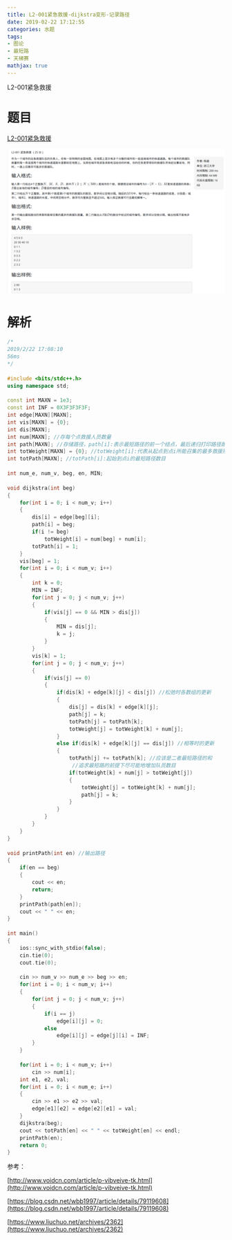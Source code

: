 ```yaml
---
title: L2-001紧急救援-dijkstra变形-记录路径
date: 2019-02-22 17:12:55
categories: 水题
tags:
- 图论
- 最短路
- 天梯赛
mathjax: true
---
```


L2-001紧急救援

<!-- more -->

# 题目

[L2-001紧急救援](https://pintia.cn/problem-sets/994805046380707840/problems/994805073643683840)

![](L2-001紧急救援-dijkstra变形-记录路径/timu.png)



# 解析

```c++
/*
2019/2/22 17:08:10
56ms
*/

#include <bits/stdc++.h>
using namespace std;

const int MAXN = 1e3;
const int INF = 0X3F3F3F3F;
int edge[MAXN][MAXN]; 
int vis[MAXN] = {0}; 
int dis[MAXN];
int num[MAXN]; //存每个点救援人员数量
int path[MAXN]; //存储路径，path[i]:表示最短路径的前一个结点，最后递归打印路径即可
int totWeight[MAXN] = {0}; //totWeight[i]:代表从起点到点i所能召集的最多救援队的数量
int totPath[MAXN]; //totPath[i]:起始到点i的最短路径数目

int num_e, num_v, beg, en, MIN;

void dijkstra(int beg)
{
    for(int i = 0; i < num_v; i++)
    {
        dis[i] = edge[beg][i];
        path[i] = beg;
        if(i != beg)
            totWeight[i] = num[beg] + num[i];
        totPath[i] = 1;
    }
	vis[beg] = 1;
    for(int i = 0; i < num_v; i++)
    {
        int k = 0;
        MIN = INF;
        for(int j = 0; j < num_v; j++)
        {
            if(vis[j] == 0 && MIN > dis[j])
            {
                MIN = dis[j];
                k = j;
            }
        }
        vis[k] = 1;
        for(int j = 0; j < num_v; j++)
        {
            if(vis[j] == 0)
            {
                if(dis[k] + edge[k][j] < dis[j]) //松弛时各数组的更新
                {
                    dis[j] = dis[k] + edge[k][j];
                    path[j] = k;
                    totPath[j] = totPath[k];
                    totWeight[j] = totWeight[k] + num[j];
                }
                else if(dis[k] + edge[k][j] == dis[j]) //相等时的更新
                {
                    totPath[j] += totPath[k]; //应该是二者最短路径的和
                     //追求最短路的前提下尽可能地增加队员数目
                    if(totWeight[k] + num[j] > totWeight[j])
                    {
                        totWeight[j] = totWeight[k] + num[j];
                        path[j] = k;
                    }
                }
            }
        }
    }
}

void printPath(int en) //输出路径
{
    if(en == beg)
    {
        cout << en;
        return;
    }
    printPath(path[en]);
    cout << " " << en;
}

int main()
{
    ios::sync_with_stdio(false);
    cin.tie(0);
    cout.tie(0);

    cin >> num_v >> num_e >> beg >> en;
    for(int i = 0; i < num_v; i++)
    {
        for(int j = 0; j < num_v; j++)
        {
            if(i == j)
                edge[i][j] = 0;
            else
                edge[i][j] = edge[j][i] = INF;
        }
    }

    for(int i = 0; i < num_v; i++)
        cin >> num[i];
    int e1, e2, val;
    for(int i = 0; i < num_e; i++)
    {
        cin >> e1 >> e2 >> val;
        edge[e1][e2] = edge[e2][e1] = val;
    }
    dijkstra(beg);
    cout << totPath[en] << " " << totWeight[en] << endl;
    printPath(en);
    return 0;
}
```

参考：

[http://www.voidcn.com/article/p-vibveive-tk.html](http://www.voidcn.com/article/p-vibveive-tk.html)

[https://blog.csdn.net/wbb1997/article/details/79119608](https://blog.csdn.net/wbb1997/article/details/79119608)

[https://www.liuchuo.net/archives/2362](https://www.liuchuo.net/archives/2362)